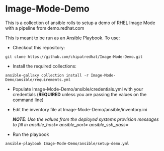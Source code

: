 # Image-Mode-Demo 

This is a collection of ansible rolls to setup a demo of RHEL Image Mode with a pipeline from demo.redhat.com

This is meant to be run as an Ansible Playbook.  To use:

* Checkout this repository:

```
git clone https://github.com/chipatredhat/Image-Mode-Demo.git
```

* Install the required collections:

```
ansible-gallaxy collection install -r Image-Mode-Demo/ansible/requirements.yml
```

* Populate Image-Mode-Demo/ansible/credentials.yml with your credentials (**REQUIRED** unless you are passing the values on the command line)

* Edit the inventory file at Image-Mode-Demo/ansible/inventory.ini

  ***NOTE**: Use the values from the deployed systems provision messages to fill in ansible_host= ansible_port= ansible_ssh_pass=*
  
* Run the playbook

```
ansible-playbook Image-Mode-Demo/ansible/setup-demo.yml
```
